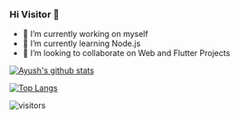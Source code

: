 ### Hi Visitor 👋

<!--
**in-ayushpatel/in-ayushpatel** is a ✨ _special_ ✨ repository because its `README.md` (this file) appears on your GitHub profile.

Here are some ideas to get you started:
-->
- 🔭 I’m currently working on myself
- 🌱 I’m currently learning Node.js
- 👯 I’m looking to collaborate on Web and Flutter Projects
<!-- - 🤔 I’m looking for help with ... -->
<!--
- 💬 Ask me about ...
- 📫 How to reach me: ...
- 😄 Pronouns: ...
- ⚡ Fun fact: ...
-->
[![Ayush's github stats](https://github-readme-stats.vercel.app/api?username=in-ayushpatel&theme=radical&count_private=true)](https://github-readme-stats.vercel.app/api?username=in-ayushpatel&show_icons=true&theme=radical)


[![Top Langs](https://github-readme-stats.vercel.app/api/top-langs/?username=in-ayushpatel&&hide=CSS&layout=compact&theme=radical)](https://github-readme-stats.vercel.app/api/top-langs/?username=in-ayushpatel&&hide=CSS&layout=compact&theme=radical)

![visitors](https://visitor-badge.glitch.me/badge?page_id=in-ayushpatel.in-ayushpatel)
